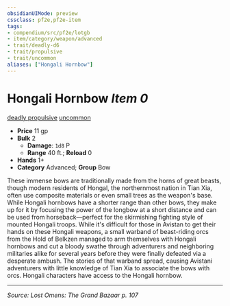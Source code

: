 ```yaml
---
obsidianUIMode: preview
cssclass: pf2e,pf2e-item
tags:
- compendium/src/pf2e/lotgb
- item/category/weapon/advanced
- trait/deadly-d6
- trait/propulsive
- trait/uncommon
aliases: ["Hongali Hornbow"]
---
```

# Hongali Hornbow *Item 0*  
[deadly <d6>](rules/traits/deadly-d6.md "Deadly Weapon Trait")  [propulsive](propulsive.md "Propulsive Weapon Trait")  [uncommon](uncommon.md "Uncommon Rarity Trait")  

- **Price** 11 gp
- **Bulk** 2
  - **Damage**: `1d8` P
  - **Range** 40 ft.; **Reload** 0
- **Hands** 1+
- **Category** Advanced; **Group** Bow 

These immense bows are traditionally made from the horns of great beasts, though modern residents of Hongal, the northernmost nation in Tian Xia, often use composite materials or even small trees as the weapon's base. While Hongali hornbows have a shorter range than other bows, they make up for it by focusing the power of the longbow at a short distance and can be used from horseback—perfect for the skirmishing fighting style of mounted Hongali troops. While it's difficult for those in Avistan to get their hands on these Hongali weapons, a small warband of beast-riding orcs from the Hold of Belkzen managed to arm themselves with Hongali hornbows and cut a bloody swathe through adventurers and neighboring militaries alike for several years before they were finally defeated via a desperate ambush. The stories of that warband spread, causing Avistani adventurers with little knowledge of Tian Xia to associate the bows with orcs. Hongali characters have access to the Hongali hornbow.


---
*Source: Lost Omens: The Grand Bazaar p. 107*